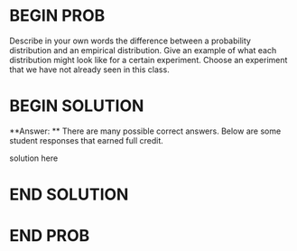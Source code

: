 # BEGIN PROB

Describe in your own words the difference between a probability distribution and an empirical distribution. Give an example of what each distribution might look like for a certain experiment. Choose an experiment that we have not already seen in this class.

# BEGIN SOLUTION

**Answer: ** There are many possible correct answers. Below are some student responses that earned full credit.


solution here

# END SOLUTION

# END PROB